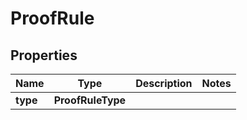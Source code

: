 

# ProofRule


## Properties

| Name | Type | Description | Notes |
|------------ | ------------- | ------------- | -------------|
|**type** | **ProofRuleType** |  |  |



